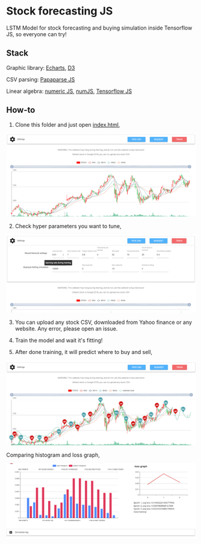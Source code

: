 # Stock forecasting JS

LSTM Model for stock forecasting and buying simulation inside Tensorflow JS, so everyone can try!

## Stack

Graphic library: [Echarts](https://ecomfe.github.io/echarts-examples/public/index.html), [D3](https://d3js.org/)

CSV parsing: [Papaparse JS](https://www.papaparse.com/)

Linear algebra: [numeric JS](https://github.com/sloisel/numeric), [numJS](https://github.com/cliffordwolf/NumJS), [Tensorflow JS](https://js.tensorflow.org/)

## How-to

1. Clone this folder and just open [index.html](index.html),

![alt text](demo-images/1.png)

2. Check hyper parameters you want to tune,

![alt text](demo-images/2.png)

3. You can upload any stock CSV, downloaded from Yahoo finance or any website. Any error, please open an issue.

4. Train the model and wait it's fitting!

5. After done training, it will predict where to buy and sell,

![alt text](demo-images/3.png)

Comparing histogram and loss graph,

![alt text](demo-images/4.png)
